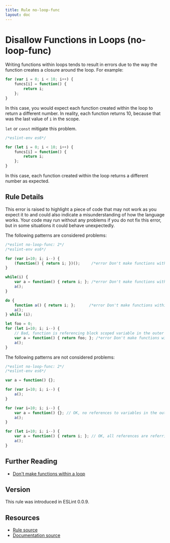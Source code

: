 ```yaml
---
title: Rule no-loop-func
layout: doc
---
```

<!-- Note: No pull requests accepted for this file. See README.md in the root directory for details. -->
# Disallow Functions in Loops (no-loop-func)

Writing functions within loops tends to result in errors due to the way the function creates a closure around the loop. For example:

```js
for (var i = 0; i < 10; i++) {
    funcs[i] = function() {
        return i;
    };
}
```

In this case, you would expect each function created within the loop to return a different number. In reality, each function returns 10, because that was the last value of `i` in the scope.

`let` or `const` mitigate this problem.

```js
/*eslint-env es6*/

for (let i = 0; i < 10; i++) {
    funcs[i] = function() {
        return i;
    };
}
```

In this case, each function created within the loop returns a different number as expected.


## Rule Details

This error is raised to highlight a piece of code that may not work as you expect it to and could also indicate a misunderstanding of how the language works. Your code may run without any problems if you do not fix this error, but in some situations it could behave unexpectedly.

The following patterns are considered problems:

```js
/*eslint no-loop-func: 2*/
/*eslint-env es6*/

for (var i=10; i; i--) {
    (function() { return i; })();     /*error Don't make functions within a loop*/
}

while(i) {
    var a = function() { return i; }; /*error Don't make functions within a loop*/
    a();
}

do {
    function a() { return i; };      /*error Don't make functions within a loop*/
    a();
} while (i);

let foo = 0;
for (let i=10; i; i--) {
    // Bad, function is referencing block scoped variable in the outer scope.
    var a = function() { return foo; }; /*error Don't make functions within a loop*/
    a();
}
```

The following patterns are not considered problems:

```js
/*eslint no-loop-func: 2*/
/*eslint-env es6*/

var a = function() {};

for (var i=10; i; i--) {
    a();
}

for (var i=10; i; i--) {
    var a = function() {}; // OK, no references to variables in the outer scopes.
    a();
}

for (let i=10; i; i--) {
    var a = function() { return i; }; // OK, all references are referring to block scoped variable in the loop.
    a();
}
```

## Further Reading

* [Don't make functions within a loop](http://jslinterrors.com/dont-make-functions-within-a-loop/)

## Version

This rule was introduced in ESLint 0.0.9.

## Resources

* [Rule source](https://github.com/eslint/eslint/tree/master/lib/rules/no-loop-func.js)
* [Documentation source](https://github.com/eslint/eslint/tree/master/docs/rules/no-loop-func.md)
